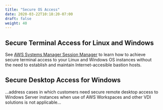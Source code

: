 ```yaml
---
title: "Secure OS Access"
date: 2020-03-22T10:18:20-07:00
draft: false
weight: 40
---
```


## Secure Terminal Access for Linux and Windows

See [AWS Systems Manager Session Manager](https://docs.aws.amazon.com/systems-manager/latest/userguide/session-manager.html) to learn how to achieve secure terminal access to your Linux and Windows OS instances without the need to establish and maintain Internet-accesible bastion hosts.

## Secure Desktop Access for Windows

...address cases in which customers need secure remote desktop access to Windows Server instances when use of AWS Workspaces and other VDI solutions is not applicable...
